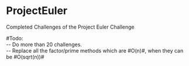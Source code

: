 # ProjectEuler
Completed Challenges of the Project Euler Challenge

#Todo:  
  -- Do more than 20 challenges.  
  -- Replace all the factor/prime methods which are #O(n)#, when they can be #O(sqrt(n))# 
